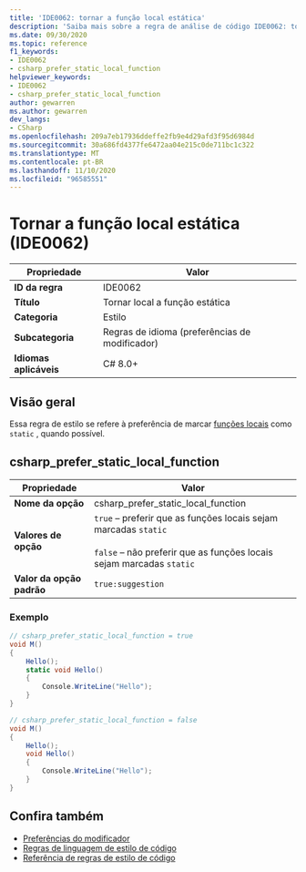 ```yaml
---
title: 'IDE0062: tornar a função local estática'
description: 'Saiba mais sobre a regra de análise de código IDE0062: tornar a função local estática'
ms.date: 09/30/2020
ms.topic: reference
f1_keywords:
- IDE0062
- csharp_prefer_static_local_function
helpviewer_keywords:
- IDE0062
- csharp_prefer_static_local_function
author: gewarren
ms.author: gewarren
dev_langs:
- CSharp
ms.openlocfilehash: 209a7eb17936ddeffe2fb9e4d29afd3f95d6984d
ms.sourcegitcommit: 30a686fd4377fe6472aa04e215c0de711bc1c322
ms.translationtype: MT
ms.contentlocale: pt-BR
ms.lasthandoff: 11/10/2020
ms.locfileid: "96585551"
---
```

# <a name="make-local-function-static-ide0062"></a>Tornar a função local estática (IDE0062)

|Propriedade|Valor|
|-|-|
| **ID da regra** | IDE0062 |
| **Título** | Tornar local a função estática |
| **Categoria** | Estilo |
| **Subcategoria** | Regras de idioma (preferências de modificador) |
| **Idiomas aplicáveis** | C# 8.0+ |

## <a name="overview"></a>Visão geral

Essa regra de estilo se refere à preferência de marcar [funções locais](../../../csharp/programming-guide/classes-and-structs/local-functions.md) como `static` , quando possível.

## <a name="csharp_prefer_static_local_function"></a>csharp_prefer_static_local_function

|Propriedade|Valor|
|-|-|
| **Nome da opção** | csharp_prefer_static_local_function |
| **Valores de opção** | `true` – preferir que as funções locais sejam marcadas `static`<br /><br />`false` – não preferir que as funções locais sejam marcadas `static` |
| **Valor da opção padrão** | `true:suggestion` |

### <a name="example"></a>Exemplo

```csharp
// csharp_prefer_static_local_function = true
void M()
{
    Hello();
    static void Hello()
    {
        Console.WriteLine("Hello");
    }
}

// csharp_prefer_static_local_function = false
void M()
{
    Hello();
    void Hello()
    {
        Console.WriteLine("Hello");
    }
}
```

## <a name="see-also"></a>Confira também

- [Preferências do modificador](modifier-preferences.md)
- [Regras de linguagem de estilo de código](language-rules.md)
- [Referência de regras de estilo de código](index.md)
